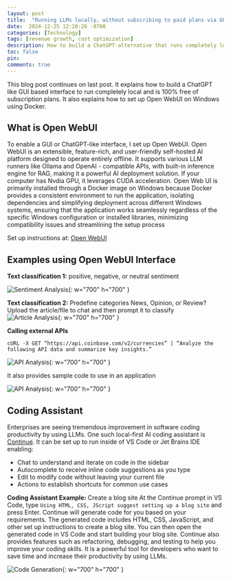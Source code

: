 ```yaml
---
layout: post
title:  "Running LLMs locally, without subscribing to paid plans via GUI"
date:  2024-12-25 12:20:26 -0700
categories: [Technology]
tags: [revenue growth, cost optimization]
description: How to build a ChatGPT-alternative that runs completely local and is 100% offline. 
toc: false
pin: 
comments: true
---
```


This blog post continues on last post. It explains how to build a ChatGPT like GUI based interface to run completely local and is 100% free of subscription plans. It also explains how to set up Open WebUI on Windows using Docker.


## What is Open WebUI 
To enable a GUI or ChatGPT-like interface, I set up Open WebUI. Open WebUI is an extensible, feature-rich, and user-friendly self-hosted AI platform designed to operate entirely offline. It supports various LLM runners like Ollama and OpenAI - compatible APIs, with built-in inference engine for RAG, making it a powerful AI deployment solution. If your computer has Nvdia GPU, it leverages CUDA acceleration. Open Web UI is primarily installed through a Docker image on Windows because Docker provides a consistent environment to run the application, isolating dependencies and simplifying deployment across different Windows systems, ensuring that the application works seamlessly regardless of the specific Windows configuration or installed libraries, minimizing compatibility issues and streamlining the setup process

Set up instructions at: [Open WebUI](https://openwebui.com)

## Examples using Open WebUI Interface

**Text classification 1:** positive, negative, or neutral sentiment

![Sentiment Analysis](https://ketanhm.github.io/images/txtclass1.png){: w="700" h="700" }

**Text classification 2:** Predefine categories News, Opinion, or Review?
Upload the article/file to chat and then prompt it to classify
![Article Analysis](https://ketanhm.github.io/images/txtclass2.png){: w="700" h="700" }

**Calling external APIs** 
```
cURL -X GET “https://api.coinbase.com/v2/currencies” | “Analyze the following API data and summarize key insights.”
```

![API Analysis](https://ketanhm.github.io/images/apicall.png){: w="700" h="700" }

It also provides sample code to use in an application

![API Analysis](https://ketanhm.github.io/images/api2.png){: w="700" h="700" }

## Coding Assistant
Enterprises are seeing tremendous improvement in software coding productivity by using LLMs. One such local-first AI coding assistant is [Continue](https://www.continue.dev). It can be set up to run inside of VS Code or Jet Brains IDE enabling:

- Chat to understand and iterate on code in the sidebar
- Autocomplete to receive inline code suggestions as you type
- Edit to modify code without leaving your current file
- Actions to establish shortcuts for common use cases

**Coding Assistant Example:** Create a blog site
At the Continue prompt in VS Code, type `Using HTML, CSS, JScript suggest setting up a blog site` and press Enter. Continue will generate code for you based on your requirements. The generated code includes HTML, CSS, JavaScript, and other set up instructions to create a blog site. You can then open the generated code in VS Code and start building your blog site. Continue also provides features such as refactoring, debugging, and testing to help you improve your coding skills. It is a powerful tool for developers who want to save time and increase their productivity by using LLMs.


![Code Generation](https://ketanhm.github.io/images/codegen.png){: w="700" h="700" }
